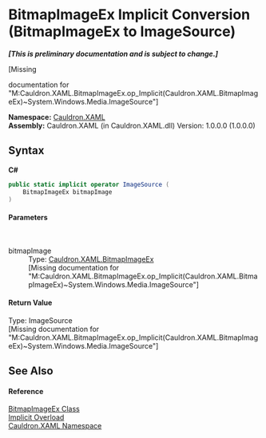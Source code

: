 # BitmapImageEx&nbsp;Implicit Conversion (BitmapImageEx to ImageSource)
 _**\[This is preliminary documentation and is subject to change.\]**_

\[Missing <summary> documentation for "M:Cauldron.XAML.BitmapImageEx.op_Implicit(Cauldron.XAML.BitmapImageEx)~System.Windows.Media.ImageSource"\]

**Namespace:**&nbsp;<a href="N_Cauldron_XAML">Cauldron.XAML</a><br />**Assembly:**&nbsp;Cauldron.XAML (in Cauldron.XAML.dll) Version: 1.0.0.0 (1.0.0.0)

## Syntax

**C#**<br />
``` C#
public static implicit operator ImageSource (
	BitmapImageEx bitmapImage
)
```


#### Parameters
&nbsp;<dl><dt>bitmapImage</dt><dd>Type: <a href="T_Cauldron_XAML_BitmapImageEx">Cauldron.XAML.BitmapImageEx</a><br />\[Missing <param name="bitmapImage"/> documentation for "M:Cauldron.XAML.BitmapImageEx.op_Implicit(Cauldron.XAML.BitmapImageEx)~System.Windows.Media.ImageSource"\]</dd></dl>

#### Return Value
Type: ImageSource<br />\[Missing <returns> documentation for "M:Cauldron.XAML.BitmapImageEx.op_Implicit(Cauldron.XAML.BitmapImageEx)~System.Windows.Media.ImageSource"\]

## See Also


#### Reference
<a href="T_Cauldron_XAML_BitmapImageEx">BitmapImageEx Class</a><br /><a href="Overload_Cauldron_XAML_BitmapImageEx_op_Implicit">Implicit Overload</a><br /><a href="N_Cauldron_XAML">Cauldron.XAML Namespace</a><br />